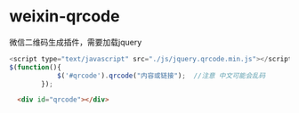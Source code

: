 # weixin-qrcode
微信二维码生成插件，需要加载jquery
```javascript
<script type="text/javascript" src="./js/jquery.qrcode.min.js"></script>
$(function(){
			$('#qrcode').qrcode("内容或链接");  //注意 中文可能会乱码
		});
```
```html
  <div id="qrcode"></div>
```
